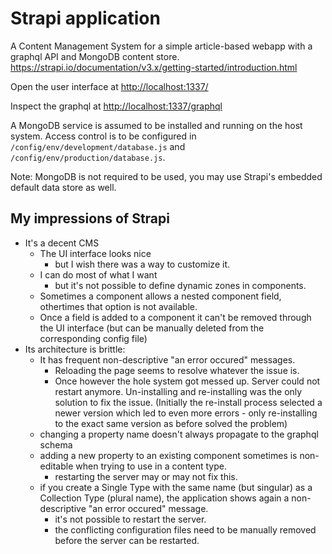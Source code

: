 # Strapi application

A Content Management System for a simple article-based webapp with a graphql API and MongoDB content store.
<https://strapi.io/documentation/v3.x/getting-started/introduction.html>

Open the user interface at <http://localhost:1337/>

Inspect the graphql at <http://localhost:1337/graphql>

A MongoDB service is assumed to be installed and running on the host system. Access control is to be configured in `/config/env/development/database.js` and `/config/env/production/database.js`.

Note: MongoDB is not required to be used, you may use Strapi's embedded default data store as well.

## My impressions of Strapi

- It's a decent CMS
  - The UI interface looks nice
    - but I wish there was a way to customize it.
  - I can do most of what I want
    - but it's not possible to define dynamic zones in components.
  - Sometimes a component allows a nested component field, othertimes that option is not available.
  - Once a field is added to a component it can't be removed through the UI interface
    (but can be manually deleted from the corresponding config file)
- Its architecture is brittle:
  - It has frequent non-descriptive "an error occured" messages.
    - Reloading the page seems to resolve whatever the issue is.
    - Once however the hole system got messed up.
        Server could not restart anymore.
        Un-installing and re-installing was the only solution to fix the issue.
        (Initially the re-install process selected a newer version which led to even more errors - only re-installing to the exact same version as before solved the problem)
  - changing a property name doesn't always propagate to the graphql schema
  - adding a new property to an existing component sometimes is non-editable when trying to use in a content type.
    - restarting the server may or may not fix this.
  - if you create a Single Type with the same name (but singular) as a Collection Type (plural name), the application shows again a non-descriptive "an error occured" message.
    - it's not possible to restart the server.
    - the conflicting configuration files need to be manually removed before the server can be restarted.
